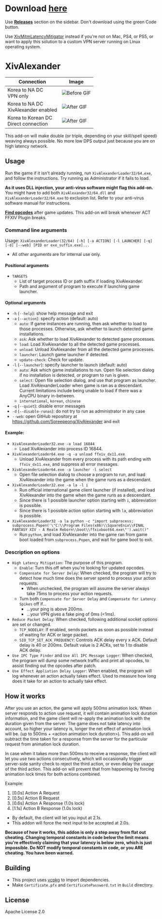 # Download [here](https://github.com/Soreepeong/XivAlexander/releases)
Use [**Releases**](https://github.com/Soreepeong/XivAlexander/releases) section on the sidebar.
Don't download using the green Code button.

Use [XivMitmLatencyMitigator](https://github.com/Soreepeong/XivMitmLatencyMitigator) instead if you're not on Mac, PS4,
or PS5, or want to apply this solution to a custom VPN server running on Linux operating system.

# XivAlexander
| Connection | Image |
| --- | --- |
| Korea to NA DC<br />VPN only | ![Before GIF](https://github.com/Soreepeong/XivAlexander/raw/main/Graphics/before.gif) |
| Korea to NA DC<br />XivAlexander enabled | ![After GIF](https://github.com/Soreepeong/XivAlexander/raw/main/Graphics/after.gif) | 
| Korea to Korean DC<br />Direct connection | ![After GIF](https://github.com/Soreepeong/XivAlexander/raw/main/Graphics/ref.gif) | 

This add-on will make double (or triple, depending on your skill/spell speed) weaving always possible.
No more low DPS output just because you are on high latency network.

## Usage
Run the game if it isn't already running, run `XivAlexanderLoader32/64.exe`, and follow the instructions.
Try running as Administrator if it fails to load.

**As it uses DLL injection, your anti-virus software might flag this add-on.**
You might have to add both `XivAlexander32/64.dll` and `XivAlexanderLoader32/64.exe` to exclusion list.
Refer to your anti-virus software manual for instructions.

**[Find opcodes](https://github.com/Soreepeong/XivAlexander/wiki/How-to-find-opcodes)** after game updates.
This add-on will break whenever ACT FFXIV Plugin breaks.

### Command line arguments
Usage: `XivAlexanderLoader(32/64) [-h] [-a ACTION] [-l LAUNCHER] [-q] [-d] [--web] [PID or exe_suffix.exe]...`

* All other arguments are for internal use only.

#### Positional arguments
* `TARGETS`
  * List of target process ID or path suffix if loading XivAlexander.
  * Path and argument of program to execute if launching game launcher.

#### Optional arguments
* `-h` (`--help`): show help message and exit
* `-a` (`--action`): specify action (default: auto)
  * `auto`: If game instances are running, then ask whether to load to those processes. Otherwise, ask whether to 
    launch detected game installations.
  * `ask`: Ask whether to load XivAlexander to detected game processes.
  * `load`: Load XivAlexander to all the detected game processes.
  * `unload`: Unload XivAlexander from all the detected game processes.
  * `launcher`: Launch game launcher if detected.
  * `update-check`: Check for update.
* `-l` (`--launcher`): specify launcher to launch (default: auto)
  * `auto`: Ask which game installations to run. Open file selection dialog if no installation is detected, or program
    to run is given.
  * `select`: Open file selection dialog, and use that program as launcher. Load XivAlexanderLoader when game is ran
    as a descendant. Current limitations include being unable to load if there was a AnyCPU binary in-between.
  * `international`, `korean`, `chinese`
* `-q` (`--quiet`): disable error messages
* `-d` (`--disable-runas`): do not try to run as administrator in any case
* `--web`: open GitHub repository at https://github.com/Soreepeong/XivAlexander and exit

#### Example:
* `XivAlexanderLoader32.exe -a load 16844`
  * Load XivAlexander into process ID 16844.
* `XivAlexanderLoader64.exe -q -a unload ffxiv_dx11.exe`
  * Unload XivAlexander from every process with its path ending with `ffxiv_dx11.exe`, and suppress all error messages.
* `XivAlexanderLoader64.exe -a launcher -l select`
  * Open file selection dialog to choose a program to run, and load XivAlexander into the game when the game runs
    as a descendant.
* `XivAlexanderLoader32.exe -a la -l i`
  * Run official international game client launcher (if installed), and load XivAlexander into the game when the game
    runs as a descendant.
  * Since there is 1 possible launcher option starting with `i`, abbreviation is possible.
  * Since there is 1 possible action option starting with `la`, abbreviation is possible.
* `XivAlexanderLoader32 -a la python -c "import subprocess; subprocess.Popen('\"C:\\Program Files(x86)\\SquareEnix\\FINAL FANTASY XIV - A Realm Reborn\\boot\\ffxivboot64.exe\"').wait()"`
  * Run `python`, and load XivAlexander into the game ran from game boot loaded from `subprocess.Popen`, 
    and wait for game boot to exit. 

### Description on options
* `High Latency Mitigation`: The purpose of this program.
  * `Enable`: Turn this off when you're looking for updated opcodes.
  * `Compensate for Server Delay`: When checked, the program will try to detect how much time does the server spend to process your action requests.
    * When unchecked, the program will assume the server always take 75ms to process your action requests.
  * Turn both `Compensate for Server Delay` and `Compensate for Latency Spikes` off if...
    * ...your ping is above 200ms.
    * ...your VPN gives a fake ping of 0ms (&lt;1ms).
* `Reduce Packet Delay`: When checked, following additional socket options are set or changed. 
  * `TCP_NODELAY`: If enabled, sends packets as soon as possible instead of waiting for ACK or large packet.
  * `SIO_TCP_SET_ACK_FREQUENCY`: Controls ACK delay every x ACK. Default delay is 40 or 200ms. Default value is 2 ACKs, set to 1 to disable ACK delay.
* `Use IPC Type Finder` and `Use All IPC Message Logger`: When checked, the program will dump some network traffic and print all opcodes, to assist finding out the opcodes after patch.
* `Use Effect Appliation Delay Logger`: When enabled, the program will log whenever an action actually takes effect. Used to measure how long does it take for an action to actually take effect. 
   
## How it works
After you use an action, the game will apply 500ms animation lock. 
When server responds to action use request, it will contain animation lock duration information, and the game client will re-apply the animation lock with the duration given from the server.
The game does not take latency into account, so higher your latency is, longer the net effect of animation lock will be. (up to 500ms + &lt;action animation lock duration&gt;).
This add-on will subtract the time taken for a response from the server for the particular request from animation lock duration.

In case when it takes more than 500ms to receive a response, the client will let you use two actions consecutively, which will occasionally trigger server-side sanity check to reject the third action, or even delay the usage of the third action.
This add-on will prevent that from happening by forcing animation lock times for both actions combined.

Example:
1. [0.0s] Action A Request
2. [0.5s] Action B Request
3. [0.6s] Action A Response (1.0s lock)
4. [1.1s] Action B Response (1.0s lock)
* By default, the client will let you input at 2.1s.
* This addon will force the next input to be accepted at 2.0s.

**Because of how it works, this addon is only a step away from flat out cheating.
Changing temporal constants in code below the limit means you're effectively claiming that your latency is below zero,
which is just impossible. Do NOT modify temporal constants in code, or you ARE cheating. You have been warned.**

## Building
* This project uses [vcpkg](https://github.com/microsoft/vcpkg) to import dependencies.
* Make `Certificate.pfx` and `CertificatePassword.txt` in `Build` directory.

## License
Apache License 2.0
